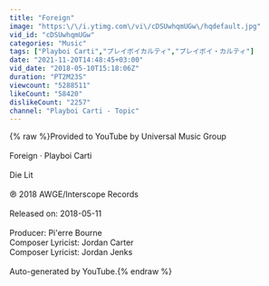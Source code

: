 ```yaml
---
title: "Foreign"
image: "https:\/\/i.ytimg.com\/vi\/cDSUwhqmUGw\/hqdefault.jpg"
vid_id: "cDSUwhqmUGw"
categories: "Music"
tags: ["Playboi Carti","プレイボイカルティ","プレイボイ・カルティ"]
date: "2021-11-20T14:48:45+03:00"
vid_date: "2018-05-10T15:18:06Z"
duration: "PT2M23S"
viewcount: "5288511"
likeCount: "58420"
dislikeCount: "2257"
channel: "Playboi Carti - Topic"
---
```

{% raw %}Provided to YouTube by Universal Music Group<br /><br />Foreign · Playboi Carti<br /><br />Die Lit<br /><br />℗ 2018 AWGE/Interscope Records<br /><br />Released on: 2018-05-11<br /><br />Producer: Pi'erre Bourne<br />Composer  Lyricist: Jordan Carter<br />Composer  Lyricist: Jordan Jenks<br /><br />Auto-generated by YouTube.{% endraw %}
